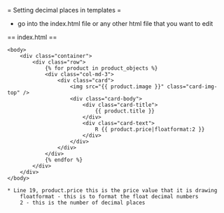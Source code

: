
= Setting decimal places in templates =
* go into the index.html file or any other html file that you want to edit

== index.html ==

	<body>
		<div class="container">
			<div class="row">
				{% for product in product_objects %}
				<div class="col-md-3">
					<div class="card">
						<img src="{{ product.image }}" class="card-img-top" />
						<div class="card-body">
							<div class="card-title">
								{{ product.title }}
							</div>
							<div class="card-text">
								R {{ product.price|floatformat:2 }}
							</div>
						</div>
					</div>
				</div>
				{% endfor %}
			</div>
		</div>
	</body>
	
	* Line 19, product.price this is the price value that it is drawing
		floatformat - this is to format the float decimal numbers
		2 - this is the number of decimal places
